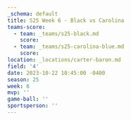 ```yaml
---
_schema: default
title: S25 Week 6 - Black vs Carolina
teams-score:
  - team: _teams/s25-black.md
    score:
  - team: _teams/s25-carolina-blue.md
    score:
location: _locations/carter-baron.md
field: '4'
date: 2023-10-22 10:45:00 -0400
season: 25
week: 6
mvp: ''
game-ball: ''
sportsperson: ''
---
```

